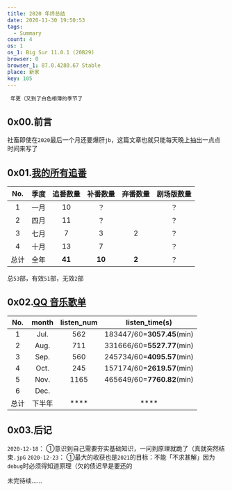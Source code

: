 ```yaml
---
title: 2020 年终总结
date: 2020-11-30 19:50:53
tags:
  - Summary
count: 4
os: 1
os_1: Big Sur 11.0.1 (20B29)
browser: 0
browser_1: 87.0.4280.67 Stable
place: 新家
key: 105
---
```

     年更（又到了白色相簿的季节了
<!-- more -->
## 0x00.前言
社畜即使在`2020`最后一个月还要爆肝`jb`，这篇文章也就只能每天晚上抽出一点点时间来写了

## 0x01.[我的所有追番](https://lab.yuangezhizao.cn/bangumi?seasons)

No. | 季度 | 追番数量 | 补番数量 | 弃番数量 | 剧场版数量
:---: | :---: | :---: | :---: | :---:| :---:
1 | 一月 | 10 | ？ |  | ？
2 | 四月 | 11 | ？ |  | ？
3 | 七月 | 7 | 3 | 2 | ？
4 | 十月 | 13 | 7 | | ？
总计 | 全年 | **41** | **10** | **2** | ？

总`53`部，有效`51`部，无效`2`部

## 0x02.[QQ 音乐歌单](https://y.qq.com/n/yqq/playlist/3169160172.html)
No. | month | listen_num | listen_time(s)
:---: | :---: | :---: | :---:
1 | Jul. | 562 | 183447/60=**3057.45**(min)
2 | Aug. | 711 | 331666/60=**5527.77**(min)
3 | Sep. | 560 | 245734/60=**4095.57**(min)
4 | Oct. | 245 | 157174/60=**2619.57**(min)
5 | Nov. | 1165 | 465649/60=**7760.82**(min)
6 | Dec. | |
总计 | 下半年 | **** | ****

## 0x03.后记
`2020-12-18`：
①意识到自己需要夯实基础知识，一问到原理就跪了（真就突然结束`.jpG`
`2020-12-23`：
①最大的收获也是`2021`的目标：不能「不求甚解」因为`debug`时必须得知道原理（欠的债迟早是要还的

未完待续……